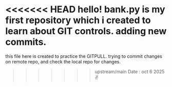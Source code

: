 <<<<<<< HEAD
hello!
bank.py is my first repository which i created to learn about GIT controls.
adding new commits.
=======
this file here is created to practice the GITPULL.
trying to commit changes on remote repo, and check the local repo for changes.
>>>>>>> upstream/main
Date : oct 6 2025
✌️